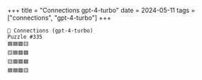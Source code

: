 +++
title = "Connections gpt-4-turbo"
date = 2024-05-11
tags = ["connections", "gpt-4-turbo"]
+++

```text
🤖 Connections (gpt-4-turbo) 
Puzzle #335
🟦🟦🟩🟨
🟨🟦🟪🟪
🟨🟪🟪🟩
🟦🟦🟩🟨
```
